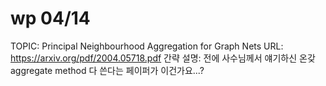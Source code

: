 # wp 04/14

TOPIC: Principal Neighbourhood Aggregation for Graph Nets
URL: https://arxiv.org/pdf/2004.05718.pdf
간략 설명: 전에 사수님께서 얘기하신 온갖 aggregate method 다 쓴다는 페이퍼가 이건가요...?